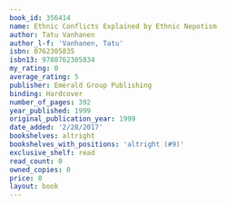 ```yaml
---
book_id: 356414
name: Ethnic Conflicts Explained by Ethnic Nepotism
author: Tatu Vanhanen
author_l-f: 'Vanhanen, Tatu'
isbn: 0762305835
isbn13: 9780762305834
my_rating: 0
average_rating: 5
publisher: Emerald Group Publishing
binding: Hardcover
number_of_pages: 392
year_published: 1999
original_publication_year: 1999
date_added: '2/28/2017'
bookshelves: altright
bookshelves_with_positions: 'altright (#9)'
exclusive_shelf: read
read_count: 0
owned_copies: 0
price: 0
layout: book
---
```

